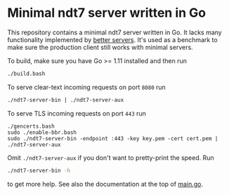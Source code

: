# Minimal ndt7 server written in Go

This repository contains a minimal ndt7 server written in Go. It lacks many
functionality implemented by [better servers](
https://github.com/m-lab/ndt-server). It's used as a benchmark to make
sure the production client still works with minimal servers.

To build, make sure you have Go >= 1.11 installed and then run

```bash
./build.bash
```

To serve clear-text incoming requests on port `8080` run

```bash
./ndt7-server-bin | ./ndt7-server-aux
```

To serve TLS incoming requests on port `443` run

```
./gencerts.bash
sudo ./enable-bbr.bash
sudo ./ndt7-server-bin -endpoint :443 -key key.pem -cert cert.pem | ./ndt7-server-aux
```

Omit `./ndt7-server-aux` if you don't want to pretty-print the speed. Run

```bash
./ndt7-server-bin -h
```

to get more help. See also the documentation at the top of [main.go](main.go).
